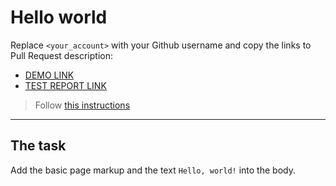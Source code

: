 # Hello world
Replace `<your_account>` with your Github username and copy the links to Pull Request description:
- [DEMO LINK](https://andriy-shvets.github.io/layout_hello-world/)
- [TEST REPORT LINK](https://andriy-shvets.github.io/layout_hello-world/report/html_report/)

> Follow [this instructions](https://mate-academy.github.io/layout_task-guideline/#how-to-solve-the-layout-tasks-on-github)
___

## The task
Add the basic page markup and the text `Hello, world!` into the body.
